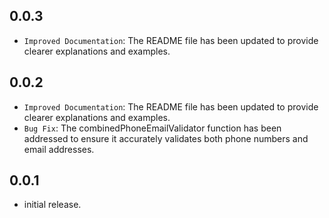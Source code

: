 ## 0.0.3
* `Improved Documentation`: The README file has been updated to provide clearer explanations and examples.

## 0.0.2

* `Improved Documentation`: The README file has been updated to provide clearer explanations and examples.
* `Bug Fix`: The combinedPhoneEmailValidator function has been addressed to ensure it accurately validates both phone numbers and email addresses.

## 0.0.1

* initial release.
